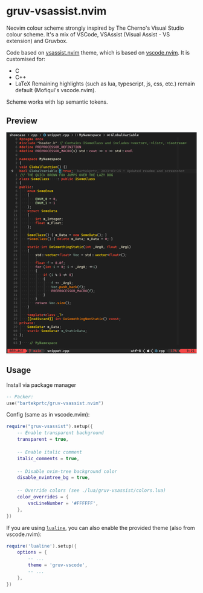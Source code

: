 # gruv-vsassist.nvim

Neovim colour scheme strongly inspired by The Cherno's Visual Studio colour scheme. It's a mix of VSCode, VSAssist (Visual Assist - VS extension) and Gruvbox.

Code based on [vsassist.nvim](https://github.com/BoHomola/vsassist.nvim) theme, which is based on [vscode.nvim](https://github.com/Mofiqul/vscode.nvim). It is customised for:
- C
- C++
- LaTeX
Remaining highlights (such as lua, typescript, js, css, etc.) remain default (Mofiqul's vscode.nvim).

Scheme works with lsp semantic tokens.

## Preview

![preview](showcase/cpp/showcase.png?)


## Usage

Install via package manager

```lua
-- Packer:
use("bartekprtc/gruv-vsassist.nvim")
```

Config (same as in vscode.nvim):

```lua
require("gruv-vsassist").setup({
    -- Enable transparent background
    transparent = true,

    -- Enable italic comment
    italic_comments = true,

    -- Disable nvim-tree background color
    disable_nvimtree_bg = true,

    -- Override colors (see ./lua/gruv-vsassist/colors.lua)
    color_overrides = {
        vscLineNumber = '#FFFFFF',
    },
})
```


If you are using [`lualine`](https://github.com/hoob3rt/lualine.nvim), you can also enable the provided theme (also from vscode.nvim):

```lua
require('lualine').setup({
    options = {
        -- ...
        theme = 'gruv-vscode',
        -- ...
    },
})
```
